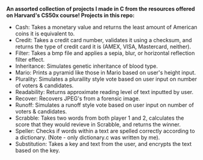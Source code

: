 **An assorted collection of projects I made in C from the resources offered on Harvard's CS50x course!
Projects in this repo:**
- Cash: Takes a monetary value and returns the least amount of American coins it is equivalent to.
- Credit: Takes a credit card number, validates it using a checksum, and returns the type of credit card it is (AMEX, VISA, Mastercard, neither).
- Filter: Takes a bmp file and applies a sepia, blur, or horizontal reflection filter effect.
- Inheritance: Simulates genetic inheritance of blood type.
- Mario: Prints a pyramid like those in Mario based on user's height input.
- Plurality: Simulates a pluraility style vote based on user input on number of voters & candidates.
- Readability: Returns approximate reading level of text inputted by user.
- Recover: Recovers JPEG's from a forensic image.
- Runoff: Simulates a runoff style vote based on user input on number of voters & candidates.
- Scrabble: Takes two words from both player 1 and 2, calculates the score that they would revieve in Scrabble, and returns the winner.
- Speller: Checks if words within a text are spelled correctly according to a dictionary. (Note - only dictionary.c was written by me).
- Substitution: Takes a key and text from the user, and encrypts the text based on the key.
